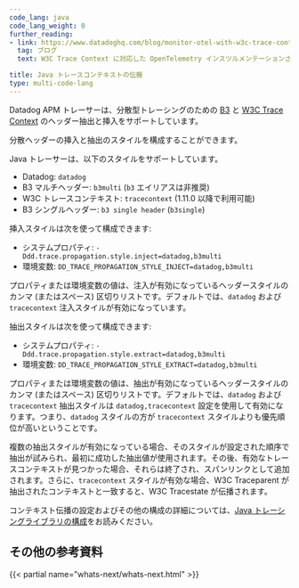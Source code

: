 ```yaml
---
code_lang: java
code_lang_weight: 0
further_reading:
- link: https://www.datadoghq.com/blog/monitor-otel-with-w3c-trace-context/
  tag: ブログ
  text: W3C Trace Context に対応した OpenTelemetry インスツルメンテーションされたアプリのモニタリング

title: Java トレースコンテキストの伝搬
type: multi-code-lang
---
```



Datadog APM トレーサーは、分散型トレーシングのための [B3][13] と [W3C Trace Context][14] のヘッダー抽出と挿入をサポートしています。

分散ヘッダーの挿入と抽出のスタイルを構成することができます。

Java トレーサーは、以下のスタイルをサポートしています。

- Datadog: `datadog`
- B3 マルチヘッダー: `b3multi` (`b3` エイリアスは非推奨)
- W3C トレースコンテキスト: `tracecontext` (1.11.0 以降で利用可能)
- B3 シングルヘッダー: `b3 single header` (`b3single`)

挿入スタイルは次を使って構成できます:

- システムプロパティ: `-Ddd.trace.propagation.style.inject=datadog,b3multi`
- 環境変数: `DD_TRACE_PROPAGATION_STYLE_INJECT=datadog,b3multi`

プロパティまたは環境変数の値は、注入が有効になっているヘッダースタイルのカンマ (またはスペース) 区切りリストです。デフォルトでは、`datadog` および `tracecontext` 注入スタイルが有効になっています。

抽出スタイルは次を使って構成できます:

- システムプロパティ: `-Ddd.trace.propagation.style.extract=datadog,b3multi`
- 環境変数: `DD_TRACE_PROPAGATION_STYLE_EXTRACT=datadog,b3multi`

プロパティまたは環境変数の値は、抽出が有効になっているヘッダースタイルのカンマ (またはスペース) 区切りリストです。デフォルトでは、`datadog` および `tracecontext` 抽出スタイルは `datadog,tracecontext` 設定を使用して有効になります。つまり、`datadog` スタイルの方が `tracecontext` スタイルよりも優先順位が高いということです。

複数の抽出スタイルが有効になっている場合、そのスタイルが設定された順序で抽出が試みられ、最初に成功した抽出値が使用されます。その後、有効なトレースコンテキストが見つかった場合、それらは終了され、スパンリンクとして追加されます。さらに、`tracecontext` スタイルが有効な場合、W3C Traceparent が抽出されたコンテキストと一致すると、W3C Tracestate が伝播されます。

コンテキスト伝播の設定およびその他の構成の詳細については、[Java トレーシングライブラリの構成][1]をお読みください。

## その他の参考資料

{{< partial name="whats-next/whats-next.html" >}}

[1]: /ja/tracing/trace_collection/library_config/java/#headers-extraction-and-injection
[13]: https://github.com/openzipkin/b3-propagation
[14]: https://www.w3.org/TR/trace-context/#trace-context-http-headers-format
